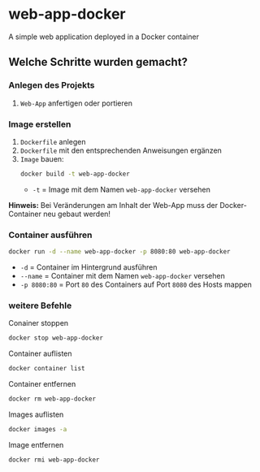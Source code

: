 # web-app-docker
A simple web application deployed in a Docker container

## Welche Schritte wurden gemacht?
### Anlegen des Projekts
1. `Web-App` anfertigen oder portieren

### Image erstellen
1. `Dockerfile` anlegen
2. `Dockerfile` mit den entsprechenden Anweisungen ergänzen
3. `Image` bauen:
    ```bash
    docker build -t web-app-docker
    ```
    - `-t` = Image mit dem Namen `web-app-docker` versehen

**Hinweis:** Bei Veränderungen am Inhalt der Web-App muss der Docker-Container neu gebaut werden!

### Container ausführen
```bash
docker run -d --name web-app-docker -p 8080:80 web-app-docker
```
- `-d` = Container im Hintergrund ausführen
- `--name` = Container mit dem Namen `web-app-docker` versehen
- `-p 8080:80` = Port `80` des Containers auf Port `8080` des Hosts mappen

### weitere Befehle
Conainer stoppen
```bash
docker stop web-app-docker
```

Container auflisten
```bash
docker container list
```

Container entfernen
```bash
docker rm web-app-docker
```

Images auflisten
```bash
docker images -a
```

Image entfernen
```bash
docker rmi web-app-docker
```